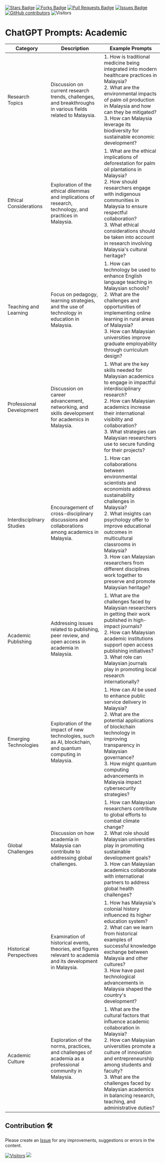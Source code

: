 <a href="https://github.com/drshahizan/Generative-AI-Playground/stargazers"><img src="https://img.shields.io/github/stars/drshahizan/Generative-AI-Playground" alt="Stars Badge"/></a>
<a href="https://github.com/drshahizan/Generative-AI-Playground/network/members"><img src="https://img.shields.io/github/forks/drshahizan/Generative-AI-Playground" alt="Forks Badge"/></a>
<a href="https://github.com/drshahizan/Generative-AI-Playground/pulls"><img src="https://img.shields.io/github/issues-pr/drshahizan/Generative-AI-Playground" alt="Pull Requests Badge"/></a>
<a href="https://github.com/drshahizan/Generative-AI-Playground"><img src="https://img.shields.io/github/issues/drshahizan/Generative-AI-Playground" alt="Issues Badge"/></a>
<a href="https://github.com/drshahizan/Generative-AI-Playground/graphs/contributors"><img alt="GitHub contributors" src="https://img.shields.io/github/contributors/drshahizan/Generative-AI-Playground?color=2b9348"></a>
![Visitors](https://api.visitorbadge.io/api/visitors?path=https%3A%2F%2Fgithub.com%2Fdrshahizan%2Generative-AI-Playground&labelColor=%23d9e3f0&countColor=%23697689&style=flat)

# ChatGPT Prompts: Academic


| Category                  | Description                                                                                          | Example Prompts                                                                                                 |
|---------------------------|------------------------------------------------------------------------------------------------------|-----------------------------------------------------------------------------------------------------------------|
| Research Topics           | Discussion on current research trends, challenges, and breakthroughs in various fields related to Malaysia. | 1. How is traditional medicine being integrated into modern healthcare practices in Malaysia? <br> 2. What are the environmental impacts of palm oil production in Malaysia and how can they be mitigated? <br> 3. How can Malaysia leverage its biodiversity for sustainable economic development?                      |
| Ethical Considerations    | Exploration of the ethical dilemmas and implications of research, technology, and practices in Malaysia. | 1. What are the ethical implications of deforestation for palm oil plantations in Malaysia? <br> 2. How should researchers engage with indigenous communities in Malaysia to ensure respectful collaboration? <br> 3. What ethical considerations should be taken into account in research involving Malaysia's cultural heritage?      |
| Teaching and Learning     | Focus on pedagogy, learning strategies, and the use of technology in education in Malaysia.           | 1. How can technology be used to enhance English language teaching in Malaysian schools? <br> 2. What are the challenges and opportunities of implementing online learning in rural areas of Malaysia? <br> 3. How can Malaysian universities improve graduate employability through curriculum design?                          |
| Professional Development | Discussion on career advancement, networking, and skills development for academics in Malaysia.      | 1. What are the key skills needed for Malaysian academics to engage in impactful interdisciplinary research? <br> 2. How can Malaysian academics increase their international visibility and collaboration? <br> 3. What strategies can Malaysian researchers use to secure funding for their projects?                                 |
| Interdisciplinary Studies | Encouragement of cross-disciplinary discussions and collaborations among academics in Malaysia.      | 1. How can collaborations between environmental scientists and economists address sustainability challenges in Malaysia? <br> 2. What insights can psychology offer to improve educational outcomes in multicultural classrooms in Malaysia? <br> 3. How can Malaysian researchers from different disciplines work together to preserve and promote Malaysian heritage? |
| Academic Publishing       | Addressing issues related to publishing, peer review, and open access in academia in Malaysia.       | 1. What are the challenges faced by Malaysian researchers in getting their work published in high-impact journals? <br> 2. How can Malaysian academic institutions support open access publishing initiatives? <br> 3. What role can Malaysian journals play in promoting local research internationally?                                   |
| Emerging Technologies     | Exploration of the impact of new technologies, such as AI, blockchain, and quantum computing in Malaysia. | 1. How can AI be used to enhance public service delivery in Malaysia? <br> 2. What are the potential applications of blockchain technology in improving transparency in Malaysian governance? <br> 3. How might quantum computing advancements in Malaysia impact cybersecurity strategies?                              |
| Global Challenges         | Discussion on how academia in Malaysia can contribute to addressing global challenges.              | 1. How can Malaysian researchers contribute to global efforts to combat climate change? <br> 2. What role should Malaysian universities play in promoting sustainable development goals? <br> 3. How can Malaysian academics collaborate with international partners to address global health challenges?           |
| Historical Perspectives   | Examination of historical events, theories, and figures relevant to academia and its development in Malaysia. | 1. How has Malaysia's colonial history influenced its higher education system? <br> 2. What can we learn from historical examples of successful knowledge exchange between Malaysia and other cultures? <br> 3. How have past technological advancements in Malaysia shaped the country's development?                              |
| Academic Culture          | Exploration of the norms, practices, and challenges of academia as a professional community in Malaysia. | 1. What are the cultural factors that influence academic collaboration in Malaysia? <br> 2. How can Malaysian universities promote a culture of innovation and entrepreneurship among students and faculty? <br> 3. What are the challenges faced by Malaysian academics in balancing research, teaching, and administrative duties?  |

## Contribution 🛠️
Please create an [Issue](https://github.com/drshahizan/Generative-AI-Playground/issues) for any improvements, suggestions or errors in the content.

[![Visitors](https://api.visitorbadge.io/api/visitors?path=https%3A%2F%2Fgithub.com%2Fdrshahizan&labelColor=%23697689&countColor=%23555555&style=plastic)](https://visitorbadge.io/status?path=https%3A%2F%2Fgithub.com%2Fdrshahizan)
![](https://hit.yhype.me/github/profile?user_id=81284918)


